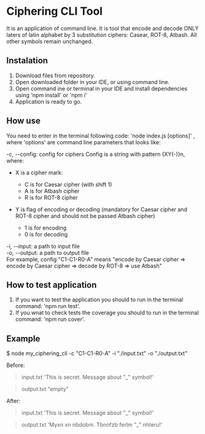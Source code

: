 # Ciphering CLI Tool

It is an application of command line. It is tool that encode and decode ONLY laters of latin alphabet by 3 substitution ciphers: Casear, ROT-8, Atbash. All other symbols remain unchanged.

## Instalation

1. Download files from repository.
2. Open downloaded folder in your IDE, or using command line.
3. Open command ine or terminal in your IDE and install dependencies using 'npm install' or 'npm i'
4. Application is ready to go.

## How use

You need to enter in the terminal following code: 'node index.js [options]' , where 'options' are command line parameters that looks like:

-c, --config: config for ciphers Config is a string with pattern {XY(-)}n, where:

- X is a cipher mark:

  - C is for Caesar cipher (with shift 1)
  - A is for Atbash cipher
  - R is for ROT-8 cipher

- Y is flag of encoding or decoding (mandatory for Caesar cipher and ROT-8 cipher and should not be passed Atbash cipher)
  - 1 is for encoding
  - 0 is for decoding

-i, --input: a path to input file  
-o, --output: a path to output file  
For example, config "C1-C1-R0-A" means "encode by Caesar cipher => encode by Caesar cipher => decode by ROT-8 => use Atbash"

## How to test application

1. If you want to test the application you should to run in the terminal command: 'npm run test'.
2. If you wnat to check tests the coverage you should to run in the terminal command: 'npm run cover'.

## Example

$ node my_ciphering_cli -c "C1-C1-R0-A" -i "./input.txt" -o "./output.txt"

Before:

> input.txt
> 'This is secret. Message about "\_" symbol!'

> output.txt
> "empty"

After:

> input.txt
> 'This is secret. Message about "\_" symbol!'

> output.txt
> 'Myxn xn nbdobm. Tbnnfzb ferlm "\_" nhteru!'
